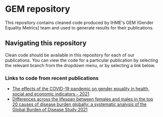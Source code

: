 # GEM repository
This repository contains cleaned code produced by IHME's GEM (Gender Equality Metrics) team and used to generate results for their publications.

## Navigating this repository
Clean code should be available in this repository for each of our publications. You can view the code for a particular publication by selecting the relevant branch from the dropdown menu, or by selecting a link below. 

### Links to code from recent publications
* [The effects of the COVID-19 pandemic on gender equality in health, social and economic indicators - 2021](https://github.com/ihmeuw/GEM/tree/effects_covid19_gender "The effects of the COVID-19 pandemic on gender equality in health, social and economic indicators - 2021")
* [Differences across the lifespan between females and males in the top 20 causes of disease burden globally: a systematic analysis of the Global Burden of Disease Study 2021](https://github.com/ihmeuw/GEM/tree/sex_diff/sex_differences "Differences across the lifespan between females and males in the top 20 causes of disease burden globally: a systematic analysis of the Global Burden of Disease Study 2021")
